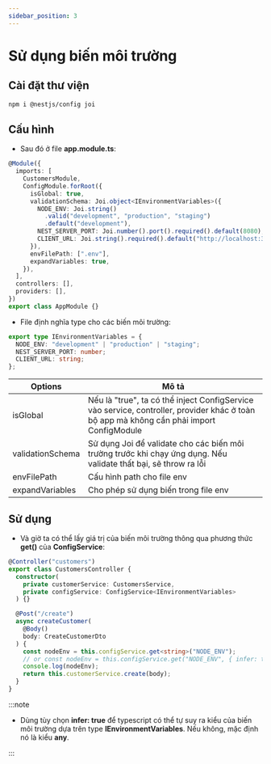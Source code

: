 ```yaml
---
sidebar_position: 3
---
```


# Sử dụng biến môi trường

## Cài đặt thư viện

```bash
npm i @nestjs/config joi
```

## Cấu hình

- Sau đó ở file **app.module.ts**:

```ts title="app.module.ts"
@Module({
  imports: [
    CustomersModule,
    ConfigModule.forRoot({
      isGlobal: true,
      validationSchema: Joi.object<IEnvironmentVariables>({
        NODE_ENV: Joi.string()
          .valid("development", "production", "staging")
          .default("development"),
        NEST_SERVER_PORT: Joi.number().port().required().default(8080),
        CLIENT_URL: Joi.string().required().default("http://localhost:3000"),
      }),
      envFilePath: [".env"],
      expandVariables: true,
    }),
  ],
  controllers: [],
  providers: [],
})
export class AppModule {}
```

- File định nghĩa type cho các biến môi trường:

```ts title="env.type.ts"
export type IEnvironmentVariables = {
  NODE_ENV: "development" | "production" | "staging";
  NEST_SERVER_PORT: number;
  CLIENT_URL: string;
};
```

| Options          | Mô tả                                                                                                                                    |
| ---------------- | ---------------------------------------------------------------------------------------------------------------------------------------- |
| isGlobal         | Nếu là "true", ta có thể inject ConfigService vào service, controller, provider khác ở toàn bộ app mà không cần phải import ConfigModule |
| validationSchema | Sử dụng Joi để validate cho các biến môi trường trước khi chạy ứng dụng. Nếu validate thất bại, sẽ throw ra lỗi                          |
| envFilePath      | Cấu hình path cho file env                                                                                                               |
| expandVariables  | Cho phép sử dụng biến trong file env                                                                                                     |

## Sử dụng

- Và giờ ta có thể lấy giá trị của biến môi trường thông qua phương thức **get()** của **ConfigService**:

```ts title="customers.controller.ts"
@Controller("customers")
export class CustomersController {
  constructor(
    private customerService: CustomersService,
    private configService: ConfigService<IEnvironmentVariables>
  ) {}

  @Post("/create")
  async createCustomer(
    @Body()
    body: CreateCustomerDto
  ) {
    const nodeEnv = this.configService.get<string>("NODE_ENV");
    // or const nodeEnv = this.configService.get("NODE_ENV", { infer: true });
    console.log(nodeEnv);
    return this.customerService.create(body);
  }
}
```

:::note

- Dùng tùy chọn **infer: true** để typescript có thể tự suy ra kiểu của biến môi trường dựa trên type **IEnvironmentVariables**. Nếu không, mặc định nó là kiểu **any**.

:::
